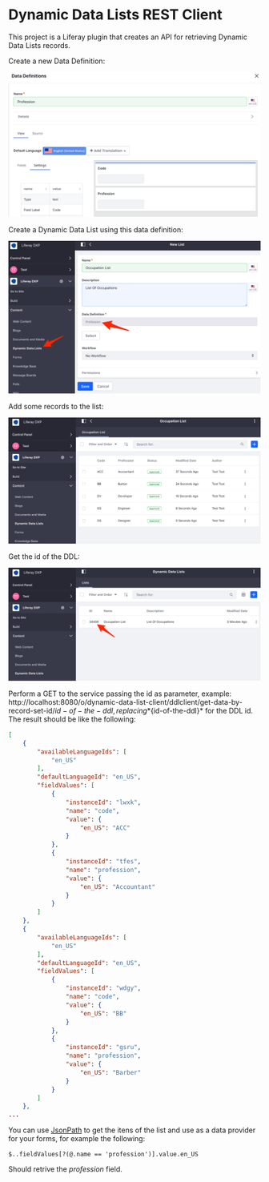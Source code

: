 # Dynamic Data Lists REST Client

This project is a Liferay plugin that creates an API for retrieving Dynamic Data Lists records.

Create a new Data Definition:

![Create a Data Definition](/images/data-definition.png)

Create a Dynamic Data List using this data definition:

![Create a DDL](/images/create-ddl.png)

Add some records to the list:

![Add some data](/images/add-some-records.png)

Get the id of the DDL:

![Get the ID](/images/get-id-of-ddl.png)

Perform a GET to the service passing the id as parameter, example: http://localhost:8080/o/dynamic-data-list-client/ddlclient/get-data-by-record-set-id/${id-of-the-ddl}, replacing *${id-of-the-ddl}* for the DDL id. The result should be like the following:

```json
[
    {
        "availableLanguageIds": [
            "en_US"
        ],
        "defaultLanguageId": "en_US",
        "fieldValues": [
            {
                "instanceId": "lwxk",
                "name": "code",
                "value": {
                    "en_US": "ACC"
                }
            },
            {
                "instanceId": "tfes",
                "name": "profession",
                "value": {
                    "en_US": "Accountant"
                }
            }
        ]
    },
    {
        "availableLanguageIds": [
            "en_US"
        ],
        "defaultLanguageId": "en_US",
        "fieldValues": [
            {
                "instanceId": "wdgy",
                "name": "code",
                "value": {
                    "en_US": "BB"
                }
            },
            {
                "instanceId": "gsru",
                "name": "profession",
                "value": {
                    "en_US": "Barber"
                }
            }
        ]
    },
...
```

You can use [JsonPath](https://github.com/json-path/JsonPath/) to get the itens of the list and use as a data provider for your forms, for example the following:

```
$..fieldValues[?(@.name == 'profession')].value.en_US
```

Should retrive the *profession* field.